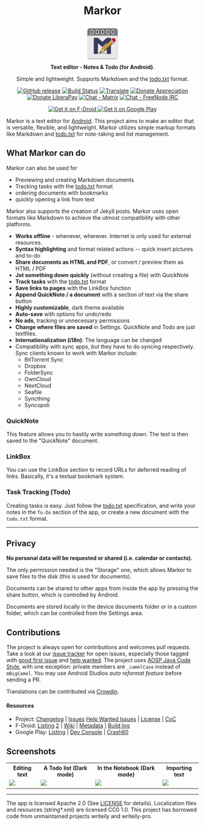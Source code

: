 <!-- markdownlint-disable MD033 MD041 MD002 -->

<div align="center">
  <h1>Markor</h1>
  <img src="./app/src/main/ic_launcher-web.png" width="100">
  <br />
  <b>Text editor - Notes &amp; Todo (for Android)</b>.
  <p>Simple and lightweight. Supports Markdown and the <a href="http://todotxt.org/">todo.txt</a> format.</p>

[![GitHub release](https://img.shields.io/github/tag/gsantner/markor.svg)](https://github.com/gsantner/markor/releases)
[![Build Status](https://travis-ci.org/gsantner/markor.svg?branch=master)](https://travis-ci.org/gsantner/markor)
[![Translate](https://img.shields.io/badge/crowdin-translate-green.svg)](https://crowdin.com/project/markor/invite)
[![Donate Appreciation](https://img.shields.io/badge/donate-appreciation-orange.svg)](https://gsantner.net/supportme/?project=markor&source=readme)
[![Donate LiberaPay](https://img.shields.io/badge/donate-liberapay-orange.svg)](https://liberapay.com/gsantner/donate)
[![Chat - Matrix](https://img.shields.io/badge/chat-on%20matrix-blue.svg)](https://matrix.to/#/#markor:matrix.org) [![Chat - FreeNode IRC](https://img.shields.io/badge/chat-on%20irc-blue.svg)](https://kiwiirc.com/client/irc.freenode.net/?nick=markor-anon|?#markor)

  <a href="https://f-droid.org/repository/browse/?fdid=net.gsantner.markor">
    <img src="https://f-droid.org/badge/get-it-on.png" alt="Get it on F-Droid" height="80">
  </a>
  
  <a href="https://play.google.com/store/apps/details?id=net.gsantner.markor">
    <img alt="Get it on Google Play" height="80" src="https://play.google.com/intl/en_us/badges/images/generic/en_badge_web_generic.png" />
  </a>
</div>

</div>

Markor is a text editor for [Android](https://www.android.com/). This project aims to make an editor that is versatile, flexible, and lightweight. Markor utilizes simple markup formats like Markdown and <a href="http://todotxt.org/">todo.txt</a> for note-taking and list management.

## What Markor can do

Markor can also be used for

<ul>
  <li>Previewing and creating Markdown documents</li>
  <li>Tracking tasks with the <a href="http://todotxt.org/">todo.txt</a> format</li>
  <li>ordering documents with bookmarks</li>
  <li>quickly opening a link from text</li>
</ul>

Markor also supports the creation of Jekyll posts.
Markor uses open formats like Markdown to achieve the utmost compatibility with other platforms.

<ul>
  <li><b>Works offline</b> - whenever, wherever. Internet is only used for external resources.</li>
  <li><b>Syntax highlighting</b> and format related actions -- quick insert pictures and to-do</li>
  <li><b>Share documents as HTML and PDF</b>, or convert / preview them as HTML / PDF</li>
  <li><b>Jot something down quickly</b> (without creating a file) with QuickNote</li>
  <li><b>Track tasks</b> with the <a href="http://todotxt.org/">todo.txt</a> format</li>
  <li><b>Save links to pages</b> with the LinkBox function</li>
  <li><b>Append QuickNote / a document</b> with a section of text via the share button</li>
  <li><b>Highly customizable</b>, dark theme available</li>
  <li><b>Auto-save</b> with options for undo/redo</li>
  <li><b>No ads</b>, tracking or unnecessary permissions</b>
  <li><b>Change where files are saved</b> in Settings. QuickNote and Todo are just textfiles.</li>
  <li><b>Internationalization (i18n)</b>: The language can be changed</li>
  <li>Compatibility with sync apps, <i>but</i> they have to do syncing respectively. Sync clients known to work with Markor include:
    <ul>
      <li>BitTorrent Sync</li>
      <li>Dropbox</li>
      <li>FolderSync</li>
      <li>OwnCloud</li>
      <li>NextCloud</li>
      <li>Seafile</li>
      <li>Syncthing</li>
      <li>Syncopoli</li>
    </ul>
  </li>
</ul>
<!-- <br/>👀 These apps may also be in your interest if you like Markor: OneNote, EverNote, Google Keep, Wunderlist, Read-It-Later, Pocket, Epsilon Notes, iA Writer, Todoist, Shaarli, Wallabag, Simple Notes, Simpletask, Share to clipboard, NextCloud Bookmarks, Easy Open Link -->

### QuickNote

This feature allows you to hastily write something down. The text is then saved to the "QuickNote" document.

### LinkBox

You can use the LinkBox section to record URLs for deferred reading of links. Basically, it's a textual bookmark system.

### Task Tracking (Todo)

Creating tasks is easy. Just follow the <a href="http://todotxt.org/">todo.txt</a> specification, and write your notes in the `To-Do` section of the app, or create a new document with the `todo.txt` format.

---

## Privacy<a name="privacy"></a>

<b>No personal data will be requested or shared (i.e. calendar or contacts).</b>

The only permission needed is the "Storage" one, which allows Markor to save files to the disk (this is used for documents).

Documents can be shared to other apps from inside the app by pressing the share button, which is controlled by Android.

Documents are stored locally in the device documents folder or in a custom folder, which can be controlled from the Settings area.

## Contributions

The project is always open for contributions and welcomes pull requests. Take a look at our [issue tracker](https://github.com/gsantner/markor/issues) for open issues, especially those tagged with [good first issue](https://github.com/gsantner/markor/issues?q=is%3Aopen+is%3Aissue+label%3A%22good+first+issue%22) and [help wanted](https://github.com/gsantner/markor/issues?q=is%3Aopen+is%3Aissue+label%3A%22help+wanted%22).
The project uses [AOSP Java Code Style](https://source.android.com/source/code-style#follow-field-naming-conventions), with one exception: private members are `_camelCase` instead of `mBigCamel`. You may use Android Studios _auto reformat feature_ before sending a PR.

Translations can be contributed via [Crowdin](https://crowdin.com/project/markor/invite).

#### Resources

- Project: [Changelog](/CHANGELOG.md) | [Issues](https://github.com/gsantner/markor/issues?q=is%3Aissue+is%3Aopen) [Help Wanted Issues](https://github.com/gsantner/markor/issues?q=is%3Aopen+is%3Aissue+label%3A%22help+wanted%22) | [License](/LICENSE.txt) | [CoC](/CODE_OF_CONDUCT.md)
- F-Droid: [Listing](https://f-droid.org/packages/net.gsantner.markor/) [2](https://f-droid.org/repository/browse/?fdid=net.gsantner.markor) | [Wiki](https://f-droid.org/wiki/page/net.gsantner.markor) | [Metadata](https://gitlab.com/fdroid/fdroiddata/blob/master/metadata/net.gsantner.markor.txt) | [Build log](https://f-droid.org/wiki/page/net.gsantner.markor/lastbuild)
- Google Play: [Listing](https://play.google.com/store/apps/details?id=net.gsantner.markor&utm_source=reporeadme) | [Dev Console](https://play.google.com/apps/publish/?p=net.gsantner.markor&#AppDashboardPlace:p=net.gsantner.markor) | [Crash60](https://play.google.com/apps/publish/?p=net.gsantner.markor&#AndroidMetricsErrorsPlace:p=net.gsantner.markor&appVersion=PRODUCTION&lastReportedRange=LAST_60_DAYS)

## Screenshots

<table style="width:100%">
  <tr>
    <th>Editing text</th>
    <th>A Todo list (Dark mode)</th>
    <th>In the Notebook (Dark mode)</th>
	<th>Importing text</th>
  </tr>
  <tr>
    <td><img src="https://raw.githubusercontent.com/gsantner/markor-metadata-latest/master/en-US/phoneScreenshots/01.png"></td>
    <td><img src="https://raw.githubusercontent.com/gsantner/markor-metadata-latest/master/en-US/phoneScreenshots/02.png"></td> 
    <td><img src="https://raw.githubusercontent.com/gsantner/markor-metadata-latest/master/en-US/phoneScreenshots/04.png"></td>
	<td><img src="https://raw.githubusercontent.com/gsantner/markor-metadata-latest/master/en-US/phoneScreenshots/06.png"></td>
  </tr>
</table>

<!--
### Notice
-->
---

The app is licensed Apache 2.0 (See [LICENSE](/LICENSE.txt) for details).
Localization files and resources (string\*.xml) are licensed CC0 1.0.
This project has borrowed code from unmaintained projects writeily and writeily-pro.
